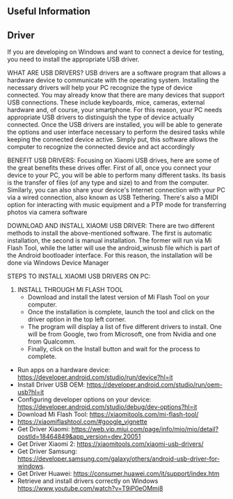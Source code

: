 ## Useful Information

## Driver
If you are developing on Windows and want to connect a device for testing, you need to install the appropriate USB driver.

WHAT ARE USB DRIVERS?
USB drivers are a software program that allows a hardware device to communicate with the operating system. Installing the necessary drivers will help your PC recognize the type of device connected. 
You may already know that there are many devices that support USB connections. These include keyboards, mice, cameras, external hardware and, of course, your smartphone.
For this reason, your PC needs appropriate USB drivers to distinguish the type of device actually connected. Once the USB drivers are installed, you will be able to generate the options and user interface 
necessary to perform the desired tasks while keeping the connected device active. Simply put, this software allows the computer to recognize the connected device and act accordingly


BENEFIT USB DRIVERS:
Focusing on Xiaomi USB drives, here are some of the great benefits these drives offer. First of all, once you connect your device to your PC, you will be able to perform many different tasks. 
Its basis is the transfer of files (of any type and size) to and from the computer. Similarly, you can also share your device's Internet connection with your PC via a wired connection, also known as USB Tethering. 
There's also a MIDI option for interacting with music equipment and a PTP mode for transferring photos via camera software


DOWNLOAD AND INSTALL XIAOMI USB DRIVER:
There are two different methods to install the above-mentioned software. The first is automatic installation, the second is manual installation. 
The former will run via Mi Flash Tool, while the latter will use the android_winusb file which is part of the Android bootloader interface. For this reason, the installation will be done via Windows Device Manager


STEPS TO INSTALL XIAOMI USB DRIVERS ON PC:
1. INSTALL THROUGH MI FLASH TOOL
   - Download and install the latest version of Mi Flash Tool on your computer.
   - Once the installation is complete, launch the tool and click on the driver option in the top left corner.
   - The program will display a list of five different drivers to install. One will be from Google, two from Microsoft, one from Nvidia and one from Qualcomm.
   - Finally, click on the Install button and wait for the process to complete.



- Run apps on a hardware device: https://developer.android.com/studio/run/device?hl=it
- Install Driver USB OEM: https://developer.android.com/studio/run/oem-usb?hl=it
- Configuring developer options on your device: https://developer.android.com/studio/debug/dev-options?hl=it
- Download Mi Flash Tool: https://xiaomitools.com/mi-flash-tool/
- https://xiaomiflashtool.com/#google_vignette
- Get Driver Xiaomi: https://web.vip.miui.com/page/info/mio/mio/detail?postId=18464849&app_version=dev.20051
- Get Driver Xiaomi 2: https://xiaomitools.com/xiaomi-usb-drivers/
- Get Driver Samsung: https://developer.samsung.com/galaxy/others/android-usb-driver-for-windows.
- Get Driver Huawei: https://consumer.huawei.com/it/support/index.htm
- Retrieve and install drivers correctly on Windows https://www.youtube.com/watch?v=T9iP0eOMmj8
